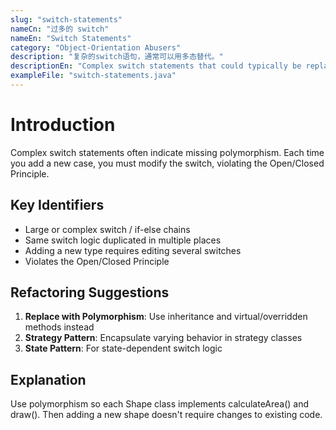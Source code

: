 ```yaml
---
slug: "switch-statements"
nameCn: "过多的 switch"
nameEn: "Switch Statements"
category: "Object-Orientation Abusers"
description: "复杂的switch语句，通常可以用多态替代。"
descriptionEn: "Complex switch statements that could typically be replaced by polymorphism."
exampleFile: "switch-statements.java"
---
```


# Introduction

Complex switch statements often indicate missing polymorphism. Each time you add a new case, you must modify the switch, violating the Open/Closed Principle.

## Key Identifiers

- Large or complex switch / if-else chains
- Same switch logic duplicated in multiple places
- Adding a new type requires editing several switches
- Violates the Open/Closed Principle

## Refactoring Suggestions

1. **Replace with Polymorphism**: Use inheritance and virtual/overridden methods instead
2. **Strategy Pattern**: Encapsulate varying behavior in strategy classes
3. **State Pattern**: For state-dependent switch logic

## Explanation

Use polymorphism so each Shape class implements calculateArea() and draw(). Then adding a new shape doesn't require changes to existing code.